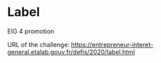 # Label

EIG 4 promotion

URL of the challenge: https://entrepreneur-interet-general.etalab.gouv.fr/defis/2020/label.html